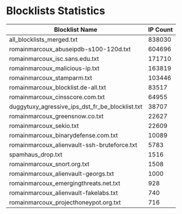 # Blocklists Statistics
| Blocklist Name | IP Count |
|----|----|
| all_blocklists_merged.txt | 838030 |
| romainmarcoux_abuseipdb-s100-120d.txt | 604696 |
| romainmarcoux_isc.sans.edu.txt | 171710 |
| romainmarcoux_malicious-ip.txt | 163819 |
| romainmarcoux_stamparm.txt | 103446 |
| romainmarcoux_blocklist.de-all.txt | 83517 |
| romainmarcoux_cinsscore.com.txt | 64955 |
| duggytuxy_agressive_ips_dst_fr_be_blocklist.txt | 38707 |
| romainmarcoux_greensnow.co.txt | 22627 |
| romainmarcoux_sekio.txt | 22609 |
| romainmarcoux_binarydefense.com.txt | 10089 |
| romainmarcoux_alienvault-ssh-bruteforce.txt | 5783 |
| spamhaus_drop.txt | 1516 |
| romainmarcoux_snort.org.txt | 1508 |
| romainmarcoux_alienvault-georgs.txt | 1000 |
| romainmarcoux_emergingthreats.net.txt | 928 |
| romainmarcoux_alienvault-fakelabs.txt | 740 |
| romainmarcoux_projecthoneypot.org.txt | 716 |
